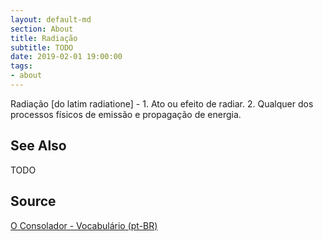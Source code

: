 ```yaml
---
layout: default-md
section: About
title: Radiação
subtitle: TODO
date: 2019-02-01 19:00:00
tags:
- about
---
```


Radiação [do latim radiatione] - 1. Ato ou efeito de radiar. 2. Qualquer dos processos físicos de emissão e propagação de energia. 

## See Also
TODO

## Source
[O Consolador - Vocabulário (pt-BR)](http://www.oconsolador.com.br/linkfixo/vocabulario/principal.html)
